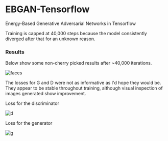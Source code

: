 # EBGAN-Tensorflow
Energy-Based Generative Adversarial Networks in Tensorflow

Training is capped at 40,000 steps because the model consistently diverged after that
for an unknown reason. 



### Results

Below show some non-cherry picked results after ~40,000 iterations.

![faces](http://i.imgur.com/jF8LxR7.jpg)


The losses for G and D were not as informative as I'd hope they would be. They appear to be
stable throughout training, although visual inspection of images generated show improvement.

Loss for the discriminator

![d](http://i.imgur.com/J1WFD7Q.png)

Loss for the generator

![g](http://i.imgur.com/y5FsxAI.png)
